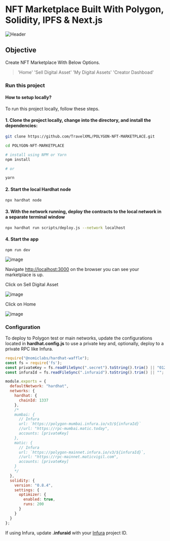# NFT Marketplace Built With Polygon, Solidity, IPFS & Next.js

![Header](https://raw.githubusercontent.com/TravelXML/POLYGON-NFT-MARKETPLACE/main/NFT%20Marketplace.png)

## Objective

Create NFT Marketplace With Below Options.

> 'Home'
> 'Sell Digital Asset'
> 'My Digital Assets'
> 'Creator Dashboad'


### Run this project
#### How to setup locally?

To run this project locally, follow these steps.

#### 1. Clone the project locally, change into the directory, and install the dependencies:

```sh
git clone https://github.com/TravelXML/POLYGON-NFT-MARKETPLACE.git

cd POLYGON-NFT-MARKETPLACE

# install using NPM or Yarn
npm install

# or

yarn
```

#### 2. Start the local Hardhat node

```sh
npx hardhat node
```

#### 3. With the network running, deploy the contracts to the local network in a separate terminal window

```sh
npx hardhat run scripts/deploy.js --network localhost
```

#### 4. Start the app

```
npm run dev
```
![image](https://user-images.githubusercontent.com/8361967/147458787-c5e3f23c-58ce-4a63-910d-f6ca114ce587.png)

Navigate [http://localhost:3000](http://localhost:3000) on the browser you can see your marketplace is up.

Click on Sell Digital Asset

![image](https://user-images.githubusercontent.com/8361967/147459946-cc4742ee-2776-4083-a42f-c3975099325a.png)

Click on Home

![image](https://user-images.githubusercontent.com/8361967/147459625-fdcbcdb5-2e12-4806-b37b-c07f09128768.png)


### Configuration

To deploy to Polygon test or main networks, update the configurations located in __hardhat.config.js__ to use a private key and, optionally, deploy to a private RPC like Infura.

```javascript
require("@nomiclabs/hardhat-waffle");
const fs = require('fs');
const privateKey = fs.readFileSync(".secret").toString().trim() || "01234567890123456789";
const infuraId = fs.readFileSync(".infuraid").toString().trim() || "";

module.exports = {
  defaultNetwork: "hardhat",
  networks: {
    hardhat: {
      chainId: 1337
    },
    /*
    mumbai: {
      // Infura
      url: `https://polygon-mumbai.infura.io/v3/${infuraId}`
      //url: "https://rpc-mumbai.matic.today",
      accounts: [privateKey]
    },
    matic: {
      // Infura
      url: `https://polygon-mainnet.infura.io/v3/${infuraId}`,
      //url: "https://rpc-mainnet.maticvigil.com",
      accounts: [privateKey]
    }
    */
  },
  solidity: {
    version: "0.8.4",
    settings: {
      optimizer: {
        enabled: true,
        runs: 200
      }
    }
  }
};
```

If using Infura, update __.infuraid__ with your [Infura](https://infura.io/) project ID.



